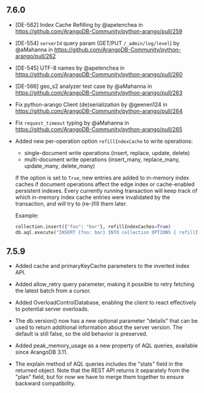 7.6.0
----

* [DE-562] Index Cache Refilling by @apetenchea in https://github.com/ArangoDB-Community/python-arango/pull/259

* [DE-554] `serverId` query param (GET/PUT `/_admin/log/level`) by @aMahanna in https://github.com/ArangoDB-Community/python-arango/pull/262

* [DE-545] UTF-8 names by @apetenchea in https://github.com/ArangoDB-Community/python-arango/pull/260

* [DE-566] geo_s2 analyzer test case by @aMahanna in https://github.com/ArangoDB-Community/python-arango/pull/263

* Fix python-arango Client (de)serialization by @geenen124 in https://github.com/ArangoDB-Community/python-arango/pull/264

* Fix `request_timeout` typing by @aMahanna in https://github.com/ArangoDB-Community/python-arango/pull/265

* Added new per-operation option `refillIndexCache` to write operations:

  - single-document write operations (insert, replace, update, delete)
  - multi-document write operations (insert_many, replace_many, update_many, delete_many)

  If the option is set to `True`, new entries are added to in-memory index caches if
  document operations affect the edge index or cache-enabled persistent indexes. Every
  currently running transaction will keep track of which in-memory index cache entries
  were invalidated by the transaction, and will try to (re-)fill them later.

  Example:
  ```python
  collection.insert({"foo": "bar"}, refillIndexCaches=True)
  db.aql.execute("INSERT {foo: bar} INTO collection OPTIONS { refillIndexCaches: true }")
  ```

7.5.9
-----

* Added cache and primaryKeyCache parameters to the inverted index API.

* Added allow_retry query parameter, making it possible to retry fetching the latest batch from a cursor.

* Added OverloadControlDatabase, enabling the client to react effectively to potential server overloads.

* The db.version() now has a new optional parameter "details" that can be used to return additional information about
  the server version. The default is still false, so the old behavior is preserved.

* Added peak_memory_usage as a new property of AQL queries, available since ArangoDB 3.11.

* The explain method of AQL queries includes the "stats" field in the returned object. Note that the REST API returns
  it separately from the "plan" field, but for now we have to merge them together to ensure backward compatibility.
